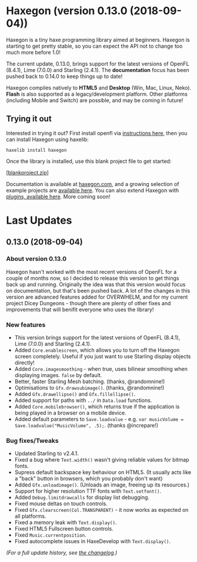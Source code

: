 # Haxegon (version 0.13.0 (2018-09-04))

Haxegon is a tiny haxe programming library aimed at beginners. Haxegon is starting to get pretty stable, so you can expect the API not to change too much more before 1.0!

The current update, 0.13.0, brings support for the latest versions of OpenFL (8.4.1), Lime (7.0.0) and Starling (2.4.1). The **documentation** focus has been pushed back to 0.14.0 to keep things up to date!

Haxegon compiles natively to **HTML5** and **Desktop** (Win, Mac, Linux, Neko). **Flash** is also supported as a legacy/development platform. Other platforms (including Mobile and Switch) are possible, and may be coming in future!

## Trying it out

Interested in trying it out? First install openfl via <a href="http://www.openfl.org/learn/docs/getting-started/">instructions here</a>, then you can install Haxegon using haxelib:

    haxelib install haxegon
    
Once the library is installed, use this blank project file to get started:

<a href="https://github.com/TerryCavanagh/haxegon/raw/master/blankproject.zip">[blankproject.zip]</a>

Documentation is available at <a href="http://haxegon.com">haxegon.com</a>, and a growing selection of example projects are <a href="https://github.com/TerryCavanagh/haxegon-samples">available here</a>. You can also extend Haxegon with <a href="http://www.haxegon.com/plugins/">plugins, available here</a>.  More coming soon!

# Last Updates

0.13.0 (2018-09-04)
------------------

### About version 0.13.0

Haxegon hasn't worked with the most recent versions of OpenFL for a couple of months now, so I decided to release this version to get things back up and running. Originally the idea was that this version would focus on documentation, but that's been pushed back. A lot of the changes in this version are advanced features added for OVERWHELM, and for my current project Dicey Dungeons - though there are plenty of other fixes and improvements that will benifit everyone who uses the library!

### New features
  * This version brings support for the latest versions of OpenFL (8.4.1), Lime (7.0.0) and Starling (2.4.1).
  * Added `Core.enablescreen`, which allows you to turn off the Haxegon screen completely. Useful if you just want to use Starling display objects directly!
  * Added `Core.imagesmoothing` - when true, uses bilinear smoothing when displaying images. `false` by default.
  * Better, faster Starling Mesh batching. (thanks, @randomnine!)
  * Optimisations to `Gfx.drawsubimage()`. (thanks, @randomnine!)
  * Added `Gfx.drawellipse()` and `Gfx.fillellipse()`.
  * Added support for paths with `../` in `Data.load` functions.
  * Added `Core.mobilebrowser()`, which returns true if the application is being played in a browser on a mobile device.
  * Added default parameters to `Save.loadvalue` - e.g. `var musicVolume = Save.loadvalue("MusicVolume", .5);`. (thanks @increpare!)
  
### Bug fixes/Tweaks
  * Updated Starling to v2.4.1.
  * Fixed a bug where `Text.width()` wasn't giving reliable values for bitmap fonts.
  * Supress default backspace key behaviour on HTML5. (It usually acts like a "back" button in browsers, which you probably don't want)
  * Added `Gfx.unloadimage()`. (Unloads an image, freeing up its resources.)
  * Support for higher resolution TTF fonts with `Text.setfont()`.
  * Added `Debug.limitdrawcalls` for display list debugging.
  * Fixed mouse deltas on touch controls.
  * Fixed `Gfx.clearscreen(Col.TRANSPARENT)` - it now works as expected on all platforms.
  * Fixed a memory leak with `Text.display()`.
  * Fixed HTML5 Fullscreen button controls.
  * Fixed `Music.currentposition`.
  * Fixed autocomplete issues in HaxeDevelop with `Text.display()`.

*(For a full update history, see <a href="https://github.com/TerryCavanagh/haxegon/blob/master/changelog.md">the changelog</a>.)*
